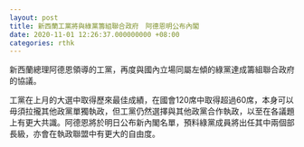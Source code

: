 ```yaml
---
layout: post
title: 新西蘭工黨將與綠黨籌組聯合政府　阿德恩明公布內閣
date: 2020-11-01 12:26:37.000000000 +08:00
categories: rthk
---
```


新西蘭總理阿德恩領導的工黨，再度與國內立場同屬左傾的綠黨達成籌組聯合政府的協議。

工黨在上月的大選中取得歷來最佳成績，在國會120席中取得超過60席，本身可以毋須拉攏其他政黨單獨執政，但工黨仍然選擇與其他政黨合作執政，以至在各議題上有更大共識。阿德恩將於明日公布新內閣名單，預料綠黨成員將出任其中兩個部長級，亦會在執政聯盟中有更大的自由度。
